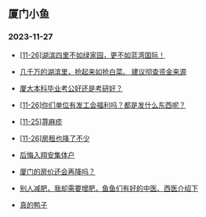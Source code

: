 ## 厦门小鱼 
### 2023-11-27

+ [[11-26]湖滨四里不如绿家园，更不如蓝湾国际！](http://bbs.xmfish.com/read-htm-tid-18111611.html)

+ [几千万的湖滨里，抢起来如抢白菜。 建议彻查资金来源](http://bbs.xmfish.com/read-htm-tid-18111660.html)

+ [厦大本科毕业考公好还是考研好？](http://bbs.xmfish.com/read-htm-tid-18111575.html)

+ [[11-26]你们单位有发工会福利吗？都是发什么东西呢？](http://bbs.xmfish.com/read-htm-tid-18111651.html)

+ [[11-25]荨麻疹](http://bbs.xmfish.com/read-htm-tid-18111574.html)

+ [[11-26]房租也降了不少](http://bbs.xmfish.com/read-htm-tid-18111676.html)

+ [后悔入翔安集体户](http://bbs.xmfish.com/read-htm-tid-18111764.html)

+ [厦门的房价还会再降吗？](http://bbs.xmfish.com/read-htm-tid-18111810.html)

+ [别人减肥，我却需要增肥，鱼鱼们有好的中医、西医介绍下](http://bbs.xmfish.com/read-htm-tid-18111589.html)

+ [真的鸭子](http://bbs.xmfish.com/read-htm-tid-18111683.html)

